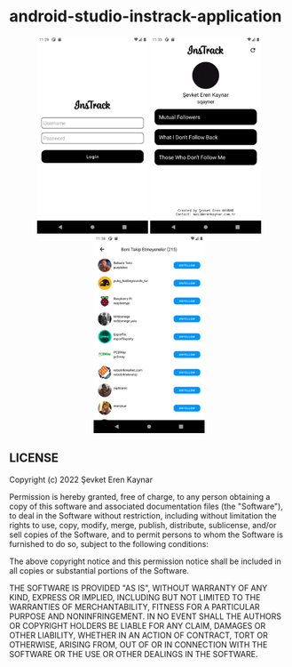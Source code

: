 # android-studio-instrack-application

<div align="center">
    <img width="200" src="https://github.com/sqayner/android-studio-instrack-application/blob/main/screenshots/Screenshot_20220218_232915.png">
    <img width="200" src="https://github.com/sqayner/android-studio-instrack-application/blob/main/screenshots/Screenshot_20220218_233324.png">
    <img width="200" src="https://github.com/sqayner/android-studio-instrack-application/blob/main/screenshots/Screenshot_20220218_233827.png">
</div>

## LICENSE

Copyright (c) 2022 Şevket Eren Kaynar

Permission is hereby granted, free of charge, to any person obtaining a copy
of this software and associated documentation files (the "Software"), to deal
in the Software without restriction, including without limitation the rights
to use, copy, modify, merge, publish, distribute, sublicense, and/or sell
copies of the Software, and to permit persons to whom the Software is
furnished to do so, subject to the following conditions:

The above copyright notice and this permission notice shall be included in all
copies or substantial portions of the Software.

THE SOFTWARE IS PROVIDED "AS IS", WITHOUT WARRANTY OF ANY KIND, EXPRESS OR
IMPLIED, INCLUDING BUT NOT LIMITED TO THE WARRANTIES OF MERCHANTABILITY,
FITNESS FOR A PARTICULAR PURPOSE AND NONINFRINGEMENT. IN NO EVENT SHALL THE
AUTHORS OR COPYRIGHT HOLDERS BE LIABLE FOR ANY CLAIM, DAMAGES OR OTHER
LIABILITY, WHETHER IN AN ACTION OF CONTRACT, TORT OR OTHERWISE, ARISING FROM,
OUT OF OR IN CONNECTION WITH THE SOFTWARE OR THE USE OR OTHER DEALINGS IN THE
SOFTWARE.
